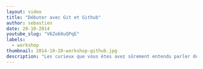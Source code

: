 ```yaml
---
layout: video
title: "Débuter avec Git et Github"
author: sebastien
date: 20-10-2014
youtube_slug: "V6Zo68uQPqE"
labels:
  - workshop
thumbnail: 2014-10-20-workshop-github.jpg
description: "Les curieux que vous êtes avez sûrement entendu parler de Github, un réseau social un peu différent de Facebook où ça parle de code. Github est basé sur git, un utilitaire développé par le créateur de Linux, et qui joue un rôle central dans tout projet de développement : celui de système de gestion des versions. Maîtriser git, c'est adopter une bonne pratique de développement qui changera à jamais votre vision de l'Informatique."
---
```

